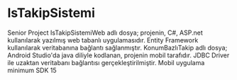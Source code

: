 # IsTakipSistemi
Senior Project
IsTakipSistemiWeb adlı dosya; projenin, C#, ASP.net kullanılarak yazılmış web tabanlı uygulamasıdır. Entity Framework kullanılarak veritabanına bağlantı sağlanmıştır.
KonumBazlıTakip adlı dosya; Android Studio'da java diliyle kodlanan, projenin mobil tarafıdır. JDBC Driver ile uzaktan veritabanı bağlantısı gerçekleştirilmiştir.
Mobil uygulama minimum SDK 15
